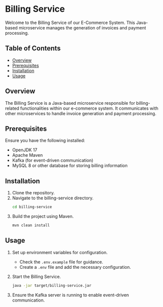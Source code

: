 # Billing Service

Welcome to the Billing Service of our E-Commerce System. This Java-based microservice manages the generation of invoices and payment processing.

## Table of Contents

- [Overview](#overview)
- [Prerequisites](#prerequisites)
- [Installation](#installation)
- [Usage](#usage)

## Overview

The Billing Service is a Java-based microservice responsible for billing-related functionalities within our e-commerce system. It communicates with other microservices to handle invoice generation and payment processing.

## Prerequisites

Ensure you have the following installed:

- OpenJDK 17
- Apache Maven
- Kafka (for event-driven communication)
- MySQL 8 or other database for storing billing information

## Installation

1. Clone the repository.
2. Navigate to the billing-service directory.
   ```bash
   cd billing-service
   ```
3. Build the project using Maven.
   ```bash
   mvn clean install
   ```

## Usage

1. Set up environment variables for configuration.
   - Check the `.env.example` file for guidance.
   - Create a `.env` file and add the necessary configuration.

2. Start the Billing Service.
   ```bash
   java -jar target/billing-service.jar
   ```

3. Ensure the Kafka server is running to enable event-driven communication.
